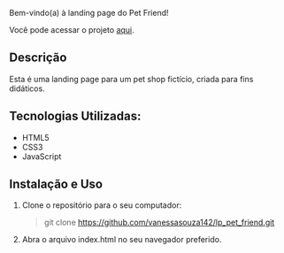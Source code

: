 Bem-vindo(a) à landing page do Pet Friend!

Você pode acessar o projeto [aqui](https://vanessasouza142.github.io/lp_pet_friend/).

## Descrição
Esta é uma landing page para um pet shop fictício, criada para fins didáticos. 

## Tecnologias Utilizadas:
- HTML5
- CSS3
- JavaScript
 
## Instalação e Uso
1. Clone o repositório para o seu computador:
   > git clone https://github.com/vanessasouza142/lp_pet_friend.git
2. Abra o arquivo index.html no seu navegador preferido.
